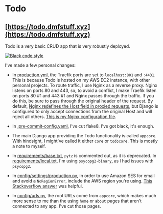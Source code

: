 # Todo
## [https://todo.dmfstuff.xyz](https://todo.dmfstuff.xyz)


Todo is a very basic CRUD app that is very robustly deployed.

[![Black code style](https://img.shields.io/badge/code%20style-black-000000.svg)](https://github.com/ambv/black)

I've made a few personal changes:
* In [production.yml](https://github.com/DaveFriedman/todo/blob/master/production.yml), the Traefik ports are set to `localhost:801` and `:4431`. This
  is because Todo is hosted on my AWS EC2 instance, with other personal
  projects. To route traffic, I use Nginx as a reverse proxy. Nginx listens on
  ports 80 and 443, so, to avoid a conflict, I make Traefik listen on ports 80
  #1 and 443 #1 and Nginx passes through the traffic.
  If you do this, be sure to pass through the original header of the request. By
  default, [Nginx redefines the Host field in proxied
  requests](https://docs.nginx.com/nginx/admin-guide/web-server/reverse-proxy/),
  but Django is configured to only accept connections from the original Host and
  will reject all others. [This is my Nginx configuration file](https://github.com/DaveFriedman/todo/blob/master/todo.dmfstuff.xyz).

* In
  [.pre-commit-config.yaml](https://github.com/DaveFriedman/todo/blob/master/.pre-commit-config.yaml),
  I've cut flake8. I've got black, it's enough.

* The main Django app providing the Todo functionality is called `appcore`. With
  hindsight, I might've called it either `core` or `todocore`. This is mostly a
  note to myself.

* In
  [requirements/base.txt](https://github.com/DaveFriedman/todo/blob/master/requirements/base.txt),
  `pytz` is commented out, as it is deprecated. In
  [requirements/local.txt](https://github.com/DaveFriedman/todo/blob/master/requirements/local.txt),
  I'm using `psycopg2-binary`, as I had issues with `psycopg2`.

* In
  [config/settings/production.py](https://github.com/DaveFriedman/todo/blob/master/config/settings/production.py),
  in order to use Amazon SES for email and avoid a `NoRegionError`, include the
  AWS region you're using. [This Stackoverflow
  answer](https://stackoverflow.com/a/68776536/6775693) was helpful.

* In [config/urls.py](), the root URLs come from `appcore`, which makes much
  more sense to me than the using `home` or `about` pages that aren't connected
  to any app. I've cut those pages.
